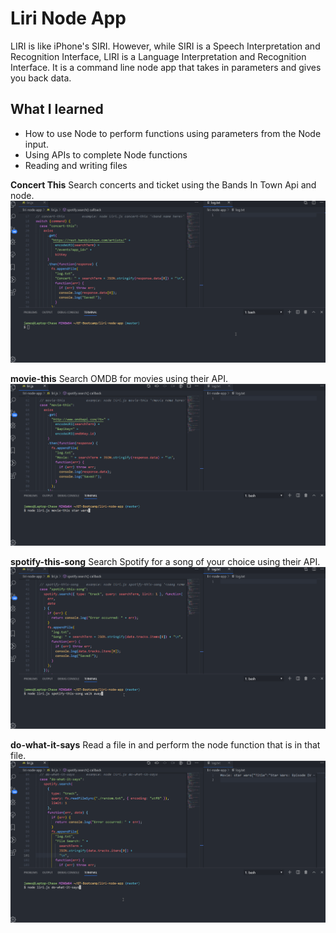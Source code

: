 # Liri Node App

LIRI is like iPhone's SIRI. However, while SIRI is a Speech Interpretation and Recognition Interface, LIRI is a Language Interpretation and Recognition Interface. It is a command line node app that takes in parameters and gives you back data.

## What I learned
* How to use Node to perform functions using parameters from the Node input.
* Using APIs to complete Node functions
* Reading and writing files

**Concert This**
Search concerts and ticket using the Bands In Town Api and node.
![concert-this](./images/concert-this.gif)

**movie-this**
Search OMDB for movies using their API.
![movie-this](./images/movie-this.gif)

**spotify-this-song**
Search Spotify for a song of your choice using their API.
![spotify-this-song](./images/spotify-this-song.gif)

**do-what-it-says**
Read a file in and perform the node function that is in that file.
![do-what-it-says](./images/do-what-it-says.gif)
